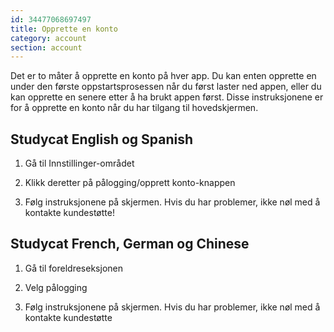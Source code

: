 ```yaml
---
id: 34477068697497
title: Opprette en konto
category: account
section: account
---
```

Det er to måter å opprette en konto på hver app. Du kan enten opprette en under den første oppstartsprosessen når du først laster ned appen, eller du kan opprette en senere etter å ha brukt appen først. Disse instruksjonene er for å opprette en konto når du har tilgang til hovedskjermen.

## Studycat English og Spanish

1. Gå til Innstillinger-området

2. Klikk deretter på pålogging/opprett konto-knappen

3. Følg instruksjonene på skjermen. Hvis du har problemer, ikke nøl med å kontakte kundestøtte!

## Studycat French, German og Chinese

1. Gå til foreldreseksjonen 

2. Velg pålogging

3. Følg instruksjonene på skjermen. Hvis du har problemer, ikke nøl med å kontakte kundestøtte